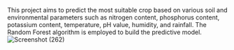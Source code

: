 This project aims to predict the most suitable crop based on various soil and environmental parameters such as nitrogen content, phosphorus content, potassium content, temperature, pH value, humidity, and rainfall. The Random Forest algorithm is employed to build the predictive model.
![Screenshot (262)](https://github.com/ankitaj24/Crop-Prediction-using-ML/assets/86417055/ed5e4076-544c-4473-8f8f-bf52ee0f8b66)
